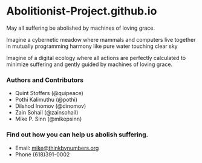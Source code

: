 Abolitionist-Project.github.io
==============================

May all suffering be abolished by machines of loving grace.

Imagine a cybernetic meadow
where mammals and computers live together
in mutually programming harmony
like pure water touching clear sky

Imagine of a digital ecology
where all actions are perfectly calculated 
to minimize suffering and
gently guided by machines of loving grace.

### Authors and Contributors
- Quint Stoffers (@quipeace)
- Pothi Kalimuthu (@pothi)
- Dilshod Inomov (@dinomov)
- Zain Sohail (@zainsohail)
- Mike P. Sinn (@mikepsinn)

### Find out how you can help us abolish suffering.
- Email: mike@thinkbynumbers.org
- Phone (618)391-0002
